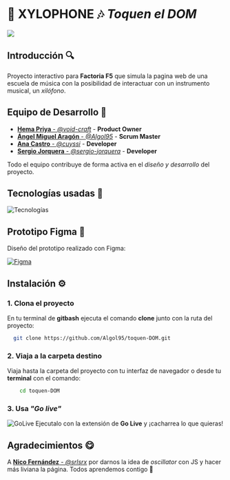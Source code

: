 # 🎵 XYLOPHONE 🎶 *Toquen el DOM*

![](https://i.imgur.com/PgIaWap.png)

## Introducción 🔍
Proyecto interactivo para **Factoria F5** que simula la pagina web de una escuela de música con la posibilidad de interactuar con un instrumento musical, un *xilófono*.


## Equipo de Desarrollo 🤪

- [**Hema Priya** - *@void-craft*](https://github.com/void-craft) - **Product Owner**
- [**Ángel Miguel Aragón** - *@Algol95*](https://github.com/Algol95) - **Scrum Master**
- [**Ana Castro** - *@cuyssi*](https://github.com/Algol95) - **Developer**
- [**Sergio Jorquera** - *@sergio-jorquera*](https://github.com/Algol95) - **Developer**

Todo el equipo contribuye de forma activa en el *diseño y desarrollo* del proyecto.


## Tecnologías usadas 🤖

![Tecnologías](https://skillicons.dev/icons?i=html,css,js,scss,nodejs,vscode,git,github,ps,sv&perline=3)





## Prototipo Figma 🎨
Diseño del prototipo realizado con Figma:

[![Figma](https://skillicons.dev/icons?i=figma)](https://tinyurl.com/TOD-G3)


## Instalación ⚙️

### 1. Clona el proyecto

En tu terminal de **gitbash** ejecuta el comando **clone** junto con la ruta del proyecto:

```bash
  git clone https://github.com/Algol95/toquen-DOM.git
```

### 2. Viaja a la carpeta destino

Viaja hasta la carpeta del proyecto con tu interfaz de navegador o desde tu **terminal** con el comando:
```bash
    cd toquen-DOM
```

### 3. Usa *"Go live"*
![GoLive](https://i.imgur.com/NncXY2Q.png)
Ejecutalo con la extensión de **Go Live** y ¡cacharrea lo que quieras!
    
## Agradecimientos 😋

A [**Nico Fernández** - *@srlsrx*](https://github.com/srlsrx) por darnos la idea de *oscillator* con JS y hacer más liviana la página. Todos aprendemos contigo 🥰
